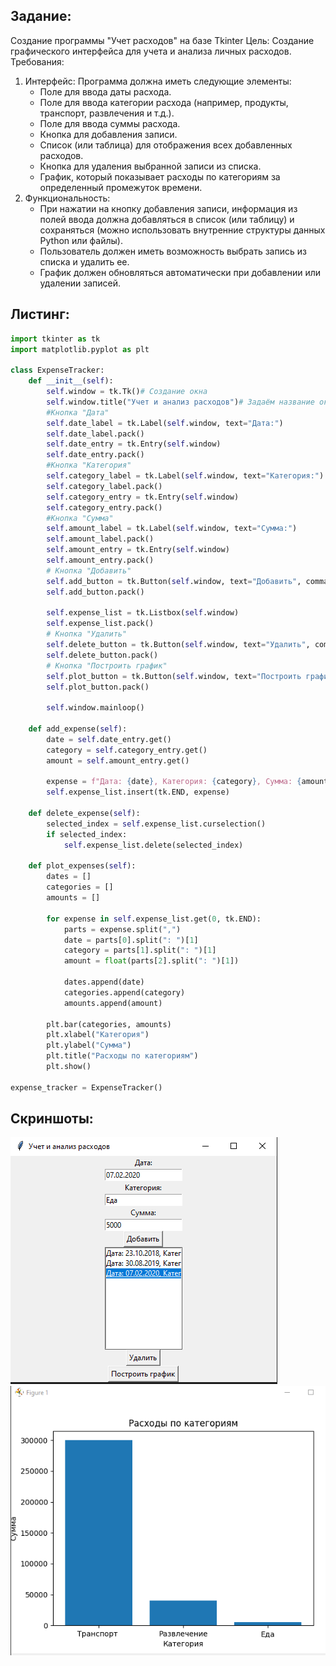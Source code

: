 ## Задание: 
Создание программы "Учет расходов" на базе Tkinter
Цель: Создание графического интерфейса для учета и анализа личных расходов.
Требования:
1. Интерфейс: Программа должна иметь следующие элементы:
    - Поле для ввода даты расхода.
    - Поле для ввода категории расхода (например, продукты, транспорт, развлечения и т.д.).
    - Поле для ввода суммы расхода.
    - Кнопка для добавления записи.
    - Список (или таблица) для отображения всех добавленных расходов.
    - Кнопка для удаления выбранной записи из списка.
    - График, который показывает расходы по категориям за определенный промежуток времени.
2. Функциональность:
    - При нажатии на кнопку добавления записи, информация из полей ввода должна добавляться в список (или таблицу) и сохраняться (можно использовать внутренние структуры данных Python или файлы).
    - Пользователь должен иметь возможность выбрать запись из списка и удалить ее.
    - График должен обновляться автоматически при добавлении или удалении записей.

## Листинг:

```py
import tkinter as tk
import matplotlib.pyplot as plt

class ExpenseTracker:
    def __init__(self):
        self.window = tk.Tk()# Создание окна
        self.window.title("Учет и анализ расходов")# Задаём название окна
        #Кнопка "Дата"  
        self.date_label = tk.Label(self.window, text="Дата:")
        self.date_label.pack()
        self.date_entry = tk.Entry(self.window)
        self.date_entry.pack()
        #Кнопка "Категория"
        self.category_label = tk.Label(self.window, text="Категория:")
        self.category_label.pack()
        self.category_entry = tk.Entry(self.window)
        self.category_entry.pack()
        #Кнопка "Сумма"
        self.amount_label = tk.Label(self.window, text="Сумма:")
        self.amount_label.pack()
        self.amount_entry = tk.Entry(self.window)
        self.amount_entry.pack()
        # Кнопка "Добавить"  
        self.add_button = tk.Button(self.window, text="Добавить", command=self.add_expense)
        self.add_button.pack()

        self.expense_list = tk.Listbox(self.window)
        self.expense_list.pack()
        # Кнопка "Удалить"
        self.delete_button = tk.Button(self.window, text="Удалить", command=self.delete_expense)
        self.delete_button.pack()
        # Кнопка "Построить график"
        self.plot_button = tk.Button(self.window, text="Построить график", command=self.plot_expenses)
        self.plot_button.pack()

        self.window.mainloop()

    def add_expense(self):
        date = self.date_entry.get()
        category = self.category_entry.get()
        amount = self.amount_entry.get()

        expense = f"Дата: {date}, Категория: {category}, Сумма: {amount}"
        self.expense_list.insert(tk.END, expense)

    def delete_expense(self):
        selected_index = self.expense_list.curselection()
        if selected_index:
            self.expense_list.delete(selected_index)

    def plot_expenses(self):
        dates = []
        categories = []
        amounts = []

        for expense in self.expense_list.get(0, tk.END):
            parts = expense.split(",")
            date = parts[0].split(": ")[1]
            category = parts[1].split(": ")[1]
            amount = float(parts[2].split(": ")[1])
            
            dates.append(date)
            categories.append(category)
            amounts.append(amount)

        plt.bar(categories, amounts)
        plt.xlabel("Категория")
        plt.ylabel("Сумма")
        plt.title("Расходы по категориям")
        plt.show()

expense_tracker = ExpenseTracker()
```

## Скриншоты:
![Alt text](https://github.com/DmitryGolokha/Dmitry_Golokha_20321_HMI_CPD/blob/main/HMI/Task_1/Rashod.PNG)
![Alt text](https://github.com/DmitryGolokha/Dmitry_Golokha_20321_HMI_CPD/blob/main/HMI/Task_1/Grafik.PNG)
